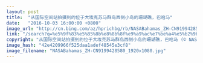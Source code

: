 ```yaml
---
layout: post
title:  "从国际空间站拍摄到的位于大埃克苏马群岛西侧小岛的珊瑚礁，巴哈马"
date:   "2016-10-03 16:00:00 +0800"
image_url: "http://cn.bing.com/az/hprichbg/rb/NASABahamas_ZH-CN9199428580_1920x1080.jpg"
link: "/search?q=%e5%9f%83%e5%85%8b%e8%8b%8f%e9%a9%ac%e7%be%a4%e5%b2%9b&form=hpcapt&mkt=zh-cn"
copyright: "从国际空间站拍摄到的位于大埃克苏马群岛西侧小岛的珊瑚礁，巴哈马 (© NASA)"
image_hash: "42e4209966f525daa1adef48545e3cf8"
image_filename: "NASABahamas_ZH-CN9199428580_1920x1080.jpg"
---
```

